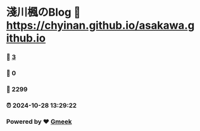 # 淺川楓のBlog :link: https://chyinan.github.io/asakawa.github.io 
### :page_facing_up: [3](https://chyinan.github.io/asakawa.github.io/tag.html) 
### :speech_balloon: 0 
### :hibiscus: 2299 
### :alarm_clock: 2024-10-28 13:29:22 
### Powered by :heart: [Gmeek](https://github.com/Meekdai/Gmeek)
